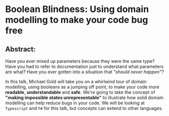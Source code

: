 # Boolean Blindness: Using domain modelling to make your code bug free

## Abstract:

Have you ever mixed up parameters because they were the same type? Have you had to refer to documentation just to understand what parameters are what? Have you ever gotten into a situation that _"should never happen"_?

In this talk, Michael Gold will take you on a whirlwind tour of domain modelling, using booleans as a jumping off point, to make your code more **readable**, **understandable** and **safe**. We're going to take the concept of **"making impossible states unrepresentable"** to illustrate how solid domain modelling can help reduce bugs in your code. We will be looking at `Typescript` and `F#` for this talk, but concepts can extend to other languages.
